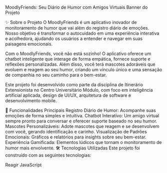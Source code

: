 MoodlyFriends: Seu Diário de Humor com Amigos Virtuais
Banner do Projeto

✨ Sobre o Projeto
O MoodlyFriends é um aplicativo inovador de monitoramento de humor que vai além do registro diário de emoções. Nosso objetivo é transformar o autocuidado em uma experiência interativa e acolhedora, ajudando os usuários a entender e navegar em suas paisagens emocionais.

Com o MoodlyFriends, você não está sozinho! O aplicativo oferece um chatbot inteligente que interage de forma empática, fornece suporte e reflexões personalizadas. Além disso, você terá mascotes adoráveis ​​que evoluem e reagem ao seu humor, criando um vínculo único e uma sensação de companhia no seu caminho para o bem-estar.

Este projeto foi desenvolvido como parte da disciplina de Itinerário Extensionista no Centro Universitário Módulo, com foco em inteligência artificial aplicada, design de UI/UX, arquitetura de software e desenvolvimento mobile.

🚀 Funcionalidades Principais
Registro Diário de Humor: Acompanhe suas emoções de forma simples e intuitiva.
Chatbot Interativo: Um amigo virtual sempre pronto para conversar e oferecer suporte baseado no seu humor.
Mascotes Personalizáveis: Adote mascotes que reagem e se desenvolvem com você, gerando identificação e carinho.
Visualização de Padrões Emocionais: Gráficos e relatórios para insights sobre seu bem-estar.
Experiência Gamificada: Elementos lúdicos que tornam o monitoramento de humor mais envolvente.
🛠 Tecnologias Utilizadas
Este projeto foi construído com as seguintes tecnologias:

Reagir JavaScript
